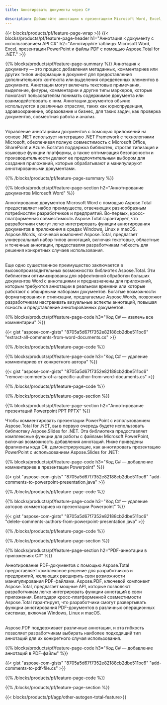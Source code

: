 ```yaml
---
title: Аннотировать документы через C# 

description: Добавляйте аннотации к презентациям Microsoft Word, Excel, PowerPoint и файлам PDF с помощью приложения C#. Управляйте аннотациями с легкостью.
---
```


{{< blocks/products/pf/feature-page-wrap >}}
{{< blocks/products/pf/feature-page-header h1="Аннотация к документу с использованием API C#" h2="Аннотируйте таблицы Microsoft Word, Excel, презентации PowerPoint и файлы PDF с помощью Aspose.Total for .NET." >}}

{{% blocks/products/pf/feature-page-summary %}}
Аннотация к документу — это процесс добавления метаданных, комментариев или других типов информации в документ для предоставления дополнительного контекста или выделения определенных элементов в документе. Аннотации могут включать текстовые примечания, выделение, фигуры, комментарии и другие типы маркеров, которые помогают пользователям понимать содержимое документа или взаимодействовать с ним. Аннотации документов обычно используются в различных отраслях, таких как юриспруденция, здравоохранение, образование и бизнес, для таких задач, как проверка документов, совместная работа и анализ. <br /><br />

Управление аннотациями документов с помощью приложений на основе .NET использует интеграцию .NET Framework с технологиями Microsoft, обеспечивая полную совместимость с Microsoft Office, SharePoint и Azure. Богатая поддержка библиотек, строгая типизация и языковые функции платформы, а также оптимизация безопасности и производительности делают ее предпочтительным выбором для создания приложений, которые обрабатывают и манипулируют аннотированными документами. 

{{% /blocks/products/pf/feature-page-summary  %}}

{{% blocks/products/pf/feature-page-section  h2="Аннотирование документов Microsoft Word" %}}

Аннотирование документов Microsoft Word с помощью Aspose.Total предоставляет набор преимуществ, отвечающих разнообразным потребностям разработчиков и предприятий. Во-первых, кросс-платформенная совместимость Aspose.Total гарантирует, что разработчики смогут легко интегрировать функции аннотирования документов в приложения в средах Windows, Linux и macOS. Aspose.Words, ключевой компонент Aspose.Total, предлагает универсальный набор типов аннотаций, включая текстовые, областные и точечные аннотации, предоставляя разработчикам гибкость для решения конкретных случаев использования. <br /><br />

Еще одно существенное преимущество заключается в высокопроизводительных возможностях библиотек Aspose.Total. Эти библиотеки оптимизированы для эффективной обработки больших документов Word с аннотациями и предназначены для приложений, которым требуются аннотации в реальном времени или которые работают с обширными наборами документов. Богатые возможности форматирования и стилизации, предлагаемые Aspose.Words, позволяют разработчикам настраивать визуальные аспекты аннотаций, повышая ясность и представление аннотированных документов. 

{{% blocks/products/pf/feature-page-code h3="Код C# — извлечь все комментарии" %}}

{{< gist "aspose-com-gists" "8705a5d67f7352e82188cb2dbe511bc6" "extract-all-comments-from-word-documents.cs" >}}

{{% /blocks/products/pf/feature-page-code  %}}

{{% blocks/products/pf/feature-page-code h3="Код C# — удаление комментариев от конкретного автора" %}}

{{< gist "aspose-com-gists" "8705a5d67f7352e82188cb2dbe511bc6" "remove-comments-of-a-specific-author-from-word-documents.cs" >}}

{{% /blocks/products/pf/feature-page-code  %}}

{{% /blocks/products/pf/feature-page-section %}}

{{% blocks/products/pf/feature-page-section  h2="Аннотирование презентаций Powerpoint PPT PPTX" %}}

Чтобы комментировать презентации PowerPoint с использованием Aspose.Total for .NET, вы в первую очередь будете использовать библиотеку Aspose.Slides for .NET. Эта библиотека предоставляет комплексные функции для работы с файлами Microsoft PowerPoint, включая возможность добавления аннотаций. Ниже приведены фрагменты кода C#, демонстрирующие, как аннотировать презентацию PowerPoint с использованием Aspose.Slides for .NET:<br />

{{% blocks/products/pf/feature-page-code h3="Код C# — добавление комментариев в презентации Powerpoint" %}}

{{< gist "aspose-com-gists" "8705a5d67f7352e82188cb2dbe511bc6" "add-comments-to-powerpoint-presentation.java" >}}

{{% /blocks/products/pf/feature-page-code  %}}

{{% blocks/products/pf/feature-page-code h3="Код C# — удаление авторов комментариев из презентации Powerpoint" %}}

{{< gist "aspose-com-gists" "8705a5d67f7352e82188cb2dbe511bc6" "delete-comments-authors-from-powerpoint-presentation.java" >}}

{{% /blocks/products/pf/feature-page-code  %}}

{{% /blocks/products/pf/feature-page-section %}}

{{% blocks/products/pf/feature-page-section  h2="PDF-аннотации в приложениях C#" %}}

Аннотирование PDF-документов с помощью Aspose.Total предоставляет комплексное решение для разработчиков и предприятий, желающих расширить свои возможности манипулирования PDF-файлами. Aspose.PDF, ключевой компонент Aspose.Total, предлагает мощные API, которые позволяют разработчикам легко интегрировать функции аннотаций в свои приложения. Благодаря кросс-платформенной совместимости Aspose.Total гарантирует, что разработчики смогут развертывать функции аннотирования PDF-документов в различных операционных системах, включая Windows, Linux и macOS.<br /><br />

Aspose.PDF поддерживает различные аннотации, и эта гибкость позволяет разработчикам выбирать наиболее подходящий тип аннотаций для их конкретного случая использования. 

{{% blocks/products/pf/feature-page-code h3="Код C# — добавление аннотаций в PDF-файлы" %}}

{{< gist "aspose-com-gists" "8705a5d67f7352e82188cb2dbe511bc6" "add-comments-to-pdf-file.cs" >}}

{{% /blocks/products/pf/feature-page-code  %}}

{{% /blocks/products/pf/feature-page-section %}}

{{< blocks/products/pf/agp/other-autogen-total-feature>}}